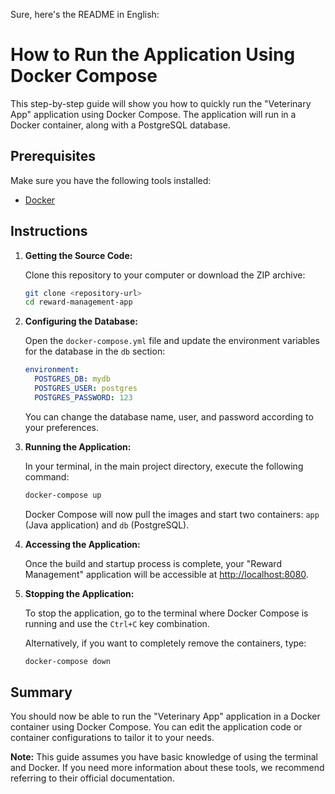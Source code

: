 Sure, here's the README in English:

# How to Run the Application Using Docker Compose

This step-by-step guide will show you how to quickly run the "Veterinary App" application using Docker Compose. The application will run in a Docker container, along with a PostgreSQL database.

## Prerequisites

Make sure you have the following tools installed:

- [Docker](https://www.docker.com/get-started)

## Instructions

1. **Getting the Source Code:**

   Clone this repository to your computer or download the ZIP archive:

   ```bash
   git clone <repository-url>
   cd reward-management-app
   ```

2. **Configuring the Database:**

   Open the `docker-compose.yml` file and update the environment variables for the database in the `db` section:

   ```yaml
   environment:
     POSTGRES_DB: mydb
     POSTGRES_USER: postgres
     POSTGRES_PASSWORD: 123
   ```

   You can change the database name, user, and password according to your preferences.

3. **Running the Application:**

   In your terminal, in the main project directory, execute the following command:

   ```bash
   docker-compose up
   ```

   Docker Compose will now pull the images and start two containers: `app` (Java application) and `db` (PostgreSQL).

4. **Accessing the Application:**

   Once the build and startup process is complete, your "Reward Management" application will be accessible at [http://localhost:8080](http://localhost:8080).

5. **Stopping the Application:**

   To stop the application, go to the terminal where Docker Compose is running and use the `Ctrl+C` key combination.

   Alternatively, if you want to completely remove the containers, type:

   ```bash
   docker-compose down
   ```

## Summary

You should now be able to run the "Veterinary App" application in a Docker container using Docker Compose. You can edit the application code or container configurations to tailor it to your needs.

**Note:** This guide assumes you have basic knowledge of using the terminal and Docker. If you need more information about these tools, we recommend referring to their official documentation.
